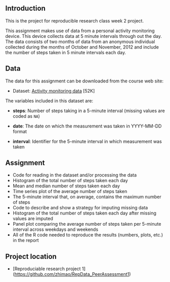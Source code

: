 ## Introduction

This is the project for reproducible research class week 2 project.

This assignment makes use of data from a personal activity monitoring
device. This device collects data at 5 minute intervals through out the
day. The data consists of two months of data from an anonymous
individual collected during the months of October and November, 2012
and include the number of steps taken in 5 minute intervals each day.

## Data

The data for this assignment can be downloaded from the course web
site:

* Dataset: [Activity monitoring data](https://d396qusza40orc.cloudfront.net/repdata%2Fdata%2Factivity.zip) [52K]

The variables included in this dataset are:

* **steps**: Number of steps taking in a 5-minute interval (missing
    values are coded as `NA`)

* **date**: The date on which the measurement was taken in YYYY-MM-DD
    format

* **interval**: Identifier for the 5-minute interval in which
    measurement was taken

## Assignment
* Code for reading in the dataset and/or processing the data
* Histogram of the total number of steps taken each day
* Mean and median number of steps taken each day
* Time series plot of the average number of steps taken
* The 5-minute interval that, on average, contains the maximum number of steps
* Code to describe and show a strategy for imputing missing data
* Histogram of the total number of steps taken each day after missing values are imputed
* Panel plot comparing the average number of steps taken per 5-minute interval across weekdays and weekends
* All of the R code needed to reproduce the results (numbers, plots, etc.) in the report

## Project location
* [Reproduciable research project 1] (https://github.com/zhimao/RepData_PeerAssessment1)

